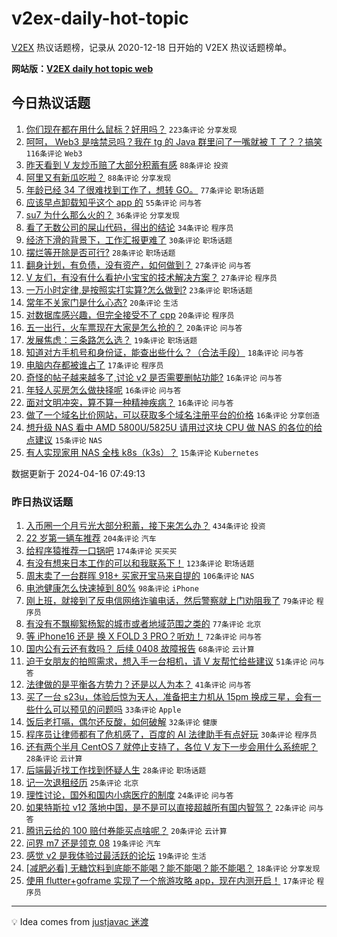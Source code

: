 # v2ex-daily-hot-topic

[V2EX](https://www.v2ex.com/) 热议话题榜，记录从 2020-12-18 日开始的 V2EX 热议话题榜单。

**网站版：[V2EX daily hot topic web](https://boojack.github.io/v2ex-daily-hot-topic-web/)**

## 今日热议话题

<!-- TODAY BEGIN -->

1. [你们现在都在用什么鼠标？好用吗？](https://www.v2ex.com/t/1032790) `223条评论` `分享发现`
1. [呵呵， Web3 是啥禁忌吗？我在 tg 的 Java 群里问了一嘴就被 T 了？？搞笑](https://www.v2ex.com/t/1032832) `116条评论` `Web3`
1. [昨天看到 V 友炒币赔了大部分积蓄有感](https://www.v2ex.com/t/1032819) `88条评论` `投资`
1. [阿里又有新瓜吃啦？](https://www.v2ex.com/t/1032830) `88条评论` `分享发现`
1. [年龄已经 34 了很难找到工作了，想转 GO。](https://www.v2ex.com/t/1032851) `77条评论` `职场话题`
1. [应该早点卸载知乎这个 app 的](https://www.v2ex.com/t/1032809) `55条评论` `问与答`
1. [su7 为什么那么火的？](https://www.v2ex.com/t/1032930) `36条评论` `分享发现`
1. [看了无数公司的屎山代码，得出的结论](https://www.v2ex.com/t/1032943) `34条评论` `程序员`
1. [经济下滑的背景下，工作汇报更难了](https://www.v2ex.com/t/1032791) `30条评论` `职场话题`
1. [摆烂等开除是否可行?](https://www.v2ex.com/t/1032927) `28条评论` `职场话题`
1. [翻身计划，有负债，没有资产，如何做到？](https://www.v2ex.com/t/1032801) `27条评论` `问与答`
1. [V 友们，有没有什么看护小宝宝的技术解决方案？](https://www.v2ex.com/t/1032798) `27条评论` `程序员`
1. [一万小时定律,是按照实打实算?怎么做到?](https://www.v2ex.com/t/1032815) `23条评论` `职场话题`
1. [常年不关家门是什么心态?](https://www.v2ex.com/t/1032923) `20条评论` `生活`
1. [对数据库感兴趣，但完全接受不了 cpp](https://www.v2ex.com/t/1032919) `20条评论` `程序员`
1. [五一出行，火车票现在大家是怎么抢的？](https://www.v2ex.com/t/1032892) `20条评论` `问与答`
1. [发展焦虑：三条路怎么选？](https://www.v2ex.com/t/1032799) `19条评论` `职场话题`
1. [知道对方手机号和身份证，能查出些什么？（合法手段）](https://www.v2ex.com/t/1032797) `18条评论` `问与答`
1. [电脑内存都被谁占了](https://www.v2ex.com/t/1032942) `17条评论` `程序员`
1. [奇怪的帖子越来越多了,讨论 v2 是否需要删帖功能?](https://www.v2ex.com/t/1032932) `16条评论` `问与答`
1. [年轻人买房怎么做抉择呢](https://www.v2ex.com/t/1032891) `16条评论` `问与答`
1. [面对文明冲突，算不算一种精神疾病？](https://www.v2ex.com/t/1032884) `16条评论` `问与答`
1. [做了一个域名比价网站，可以获取多个域名注册平台的价格](https://www.v2ex.com/t/1032863) `16条评论` `分享创造`
1. [想升级 NAS 看中 AMD 5800U/5825U 请用过这块 CPU 做 NAS 的各位的给点建议](https://www.v2ex.com/t/1032885) `15条评论` `NAS`
1. [有人实现家用 NAS 全栈 k8s（k3s）？](https://www.v2ex.com/t/1032844) `15条评论` `Kubernetes`

数据更新于 2024-04-16 07:49:13

<!-- TODAY END -->

### 昨日热议话题

<!-- YESTERDAY BEGIN -->

1. [入币圈一个月亏光大部分积蓄，接下来怎么办？](https://www.v2ex.com/t/1032468) `434条评论` `投资`
1. [22 岁第一辆车推荐](https://www.v2ex.com/t/1032483) `204条评论` `汽车`
1. [给程序猿推荐一口锅吧](https://www.v2ex.com/t/1032482) `174条评论` `买买买`
1. [有没有想来日本工作的可以和我联系下！](https://www.v2ex.com/t/1032495) `123条评论` `职场话题`
1. [周末卖了一台群晖 918+ 买家开宝马来自提的](https://www.v2ex.com/t/1032558) `106条评论` `NAS`
1. [电池健康怎么快速掉到 80%](https://www.v2ex.com/t/1032508) `98条评论` `iPhone`
1. [刚上班，就接到了反电信网络诈骗电话，然后警察就上门劝阻我了](https://www.v2ex.com/t/1032543) `79条评论` `程序员`
1. [有没有不飘柳絮杨絮的城市或者地域范围之类的](https://www.v2ex.com/t/1032526) `77条评论` `北京`
1. [等 iPhone16 还是 换 X FOLD 3 PRO？听劝！](https://www.v2ex.com/t/1032481) `72条评论` `问与答`
1. [国内公有云还有救吗？ 后续 0408 故障报告](https://www.v2ex.com/t/1032501) `68条评论` `云计算`
1. [迫于女朋友的拍照需求，想入手一台相机，请 V 友帮忙给些建议](https://www.v2ex.com/t/1032674) `51条评论` `问与答`
1. [法律做的是平衡各方势力？还是以人为本？](https://www.v2ex.com/t/1032632) `41条评论` `问与答`
1. [买了一台 s23u，体验后惊为天人，准备把主力机从 15pm 换成三星，会有一些什么可以预见的问题吗](https://www.v2ex.com/t/1032696) `33条评论` `Apple`
1. [饭后老打嗝，偶尔还反酸，如何破解](https://www.v2ex.com/t/1032614) `32条评论` `健康`
1. [程序员让律师都有了危机感了，百度的 AI 法律助手有点好玩](https://www.v2ex.com/t/1032554) `30条评论` `程序员`
1. [还有两个半月 CentOS 7 就停止支持了，各位 V 友下一步会用什么系统呢？](https://www.v2ex.com/t/1032729) `28条评论` `云计算`
1. [后端最近找工作找到怀疑人生](https://www.v2ex.com/t/1032626) `28条评论` `职场话题`
1. [记一次退租经历](https://www.v2ex.com/t/1032620) `25条评论` `北京`
1. [理性讨论，国外和国内小病医疗的制度](https://www.v2ex.com/t/1032548) `24条评论` `问与答`
1. [如果特斯拉 v12 落地中国，是不是可以直接超越所有国内智驾？](https://www.v2ex.com/t/1032683) `22条评论` `问与答`
1. [腾讯云给的 100 赔付券能买点啥呢？](https://www.v2ex.com/t/1032596) `20条评论` `云计算`
1. [问界 m7 还是领克 08](https://www.v2ex.com/t/1032601) `19条评论` `汽车`
1. [感觉 v2 是我体验过最活跃的论坛](https://www.v2ex.com/t/1032574) `19条评论` `生活`
1. [[减肥必看] 无糖饮料到底能不能喝？能不能喝？能不能喝？](https://www.v2ex.com/t/1032713) `18条评论` `分享发现`
1. [使用 flutter+goframe 实现了一个旅游攻略 app，现在内测开启！](https://www.v2ex.com/t/1032732) `17条评论` `程序员`

<!-- YESTERDAY END -->

---

💡 Idea comes from [justjavac 迷渡](https://github.com/justjavac/)

